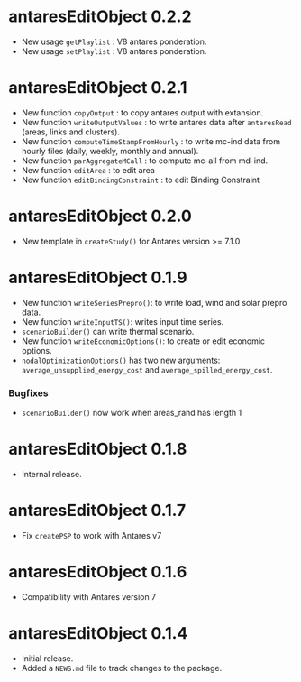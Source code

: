 # antaresEditObject 0.2.2

* New usage `getPlaylist` : V8 antares ponderation.
* New usage `setPlaylist` : V8 antares ponderation.

# antaresEditObject 0.2.1

* New function `copyOutput` : to copy antares output with extansion.
* New function `writeOutputValues` : to write antares data after `antaresRead` (areas, links and clusters).
* New function `computeTimeStampFromHourly` : to write mc-ind data from hourly files (daily, weekly, monthly and annual).
* New function `parAggregateMCall` : to compute mc-all from md-ind. 
* New function `editArea` : to edit area
* New function `editBindingConstraint` : to edit Binding Constraint

# antaresEditObject 0.2.0

* New template in `createStudy()` for Antares version >= 7.1.0



# antaresEditObject 0.1.9

* New function `writeSeriesPrepro()`: to write load, wind and solar prepro data.
* New function `writeInputTS()`: writes input time series.
* `scenarioBuilder()` can write thermal scenario.
* New function `writeEconomicOptions()`: to create or edit economic options.
* `nodalOptimizationOptions()` has two new arguments: `average_unsupplied_energy_cost` and `average_spilled_energy_cost`.


### Bugfixes

* `scenarioBuilder()` now work when areas_rand has length 1



# antaresEditObject 0.1.8

* Internal release.


# antaresEditObject 0.1.7

* Fix `createPSP` to work with Antares v7



# antaresEditObject 0.1.6

* Compatibility with Antares version 7


# antaresEditObject 0.1.4

* Initial release.
* Added a `NEWS.md` file to track changes to the package.
